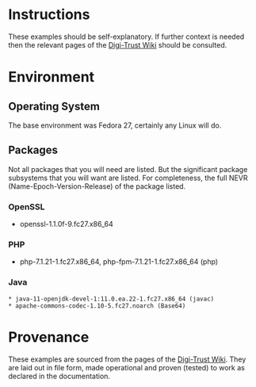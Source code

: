 # Instructions

These examples should be self-explanatory.  If further context is needed then the relevant
pages of the [Digi-Trust Wiki](https://github.com/digi-trust/dt-cdn/wiki) should be consulted.

# Environment

## Operating System

The base environment was Fedora 27, certainly any Linux will do.

## Packages

Not all packages that you will need are listed. But the significant package subsystems that you will want are listed. For completeness, the full NEVR (Name-Epoch-Version-Release) of the package listed.

### OpenSSL

   * openssl-1.1.0f-9.fc27.x86_64

### PHP

   * php-7.1.21-1.fc27.x86_64, php-fpm-7.1.21-1.fc27.x86_64 (php)

### Java

    * java-11-openjdk-devel-1:11.0.ea.22-1.fc27.x86_64 (javac)
    * apache-commons-codec-1.10-5.fc27.noarch (Base64)

# Provenance

These examples are sourced from the pages of the [Digi-Trust Wiki](https://github.com/digi-trust/dt-cdn/wiki).
They are laid out in file form, made operational and proven (tested) to work as declared in the documentation.
